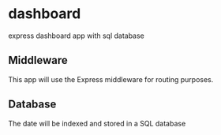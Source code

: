 # dashboard
express dashboard app with sql database

## Middleware
This app will use the Express middleware for routing purposes.

## Database
The date will be indexed and stored in a SQL database